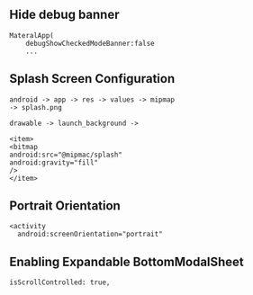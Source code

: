 ## Hide debug banner

```
MateralApp(
    debugShowCheckedModeBanner:false
    ...
```

## Splash Screen Configuration

```
android -> app -> res -> values -> mipmap
-> splash.png

drawable -> launch_background ->

<item>
<bitmap
android:src="@mipmac/splash"
android:gravity="fill"
/>
</item>

```

## Portrait Orientation

```
<activity
  android:screenOrientation="portrait"
```

## Enabling Expandable BottomModalSheet

```
isScrollControlled: true,
```
